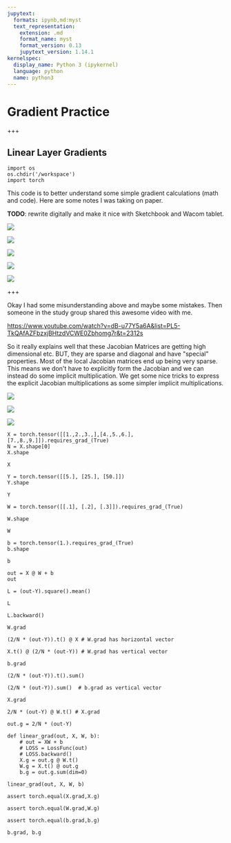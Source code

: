 ```yaml
---
jupytext:
  formats: ipynb,md:myst
  text_representation:
    extension: .md
    format_name: myst
    format_version: 0.13
    jupytext_version: 1.14.1
kernelspec:
  display_name: Python 3 (ipykernel)
  language: python
  name: python3
---
```


# Gradient Practice

+++

## Linear Layer Gradients

```{code-cell} ipython3
import os
os.chdir('/workspace')
import torch
```

This code is to better understand some simple gradient calculations (math and code).
Here are some notes I was taking on paper.

**TODO**: rewrite digitally and make it nice with Sketchbook and Wacom tablet.


![](../imgs/gradient_jacobian.jpg)

![](../imgs/linear_layer_grads1.jpg)

![](../imgs/linear_layer_grads2.jpg)

![](../imgs/linear_layer_grads3.jpg)

![](../imgs/linear_layer_grads4.jpg)

+++

Okay I had some misunderstanding above and maybe some mistakes. Then someone in the study group shared this awesome video with me. 

https://www.youtube.com/watch?v=dB-u77Y5a6A&list=PL5-TkQAfAZFbzxjBHtzdVCWE0Zbhomg7r&t=2312s

So it really explains well that these Jacobian Matrices are getting high dimensional etc. BUT, they
are sparse and diagonal and have "special" properties. Most of the local Jacobian matrices end
up being very sparse. This means we don't have to explicitly form the Jacobian and we can instead
do some implicit multiplication. We get some nice tricks to express the explicit Jacobian multiplications as 
some simpler implicit multiplications. 

![](../imgs/linear_layer_grads5.jpg)

![](../imgs/linear_layer_grads6.jpg)

![](../imgs/linear_layer_grads7.jpg)

```{code-cell} ipython3
X = torch.tensor([[1.,2.,3.,],[4.,5.,6.], [7.,8.,9.]]).requires_grad_(True)
N = X.shape[0]
X.shape
```

```{code-cell} ipython3
X
```

```{code-cell} ipython3
Y = torch.tensor([[5.], [25.], [50.]])
Y.shape
```

```{code-cell} ipython3
Y
```

```{code-cell} ipython3
W = torch.tensor([[.1], [.2], [.3]]).requires_grad_(True)
```

```{code-cell} ipython3
W.shape
```

```{code-cell} ipython3
W
```

```{code-cell} ipython3
b = torch.tensor(1.).requires_grad_(True)
b.shape
```

```{code-cell} ipython3
b
```

```{code-cell} ipython3
out = X @ W + b
out
```

```{code-cell} ipython3
L = (out-Y).square().mean()
```

```{code-cell} ipython3
L
```

```{code-cell} ipython3
L.backward()
```

```{code-cell} ipython3
W.grad
```

```{code-cell} ipython3
(2/N * (out-Y)).t() @ X # W.grad has horizontal vector
```

```{code-cell} ipython3
X.t() @ (2/N * (out-Y)) # W.grad has vertical vector
```

```{code-cell} ipython3
b.grad
```

```{code-cell} ipython3
(2/N * (out-Y)).t().sum()
```

```{code-cell} ipython3
(2/N * (out-Y)).sum()  # b.grad as vertical vector
```

```{code-cell} ipython3
X.grad
```

```{code-cell} ipython3
2/N * (out-Y) @ W.t() # X.grad
```

```{code-cell} ipython3
out.g = 2/N * (out-Y)
```

```{code-cell} ipython3
def linear_grad(out, X, W, b):
    # out = XW + b 
    # LOSS = LossFunc(out)
    # LOSS.backward()
    X.g = out.g @ W.t()
    W.g = X.t() @ out.g
    b.g = out.g.sum(dim=0)
```

```{code-cell} ipython3
linear_grad(out, X, W, b)
```

```{code-cell} ipython3
assert torch.equal(X.grad,X.g)
```

```{code-cell} ipython3
assert torch.equal(W.grad,W.g)
```

```{code-cell} ipython3
assert torch.equal(b.grad,b.g)
```

```{code-cell} ipython3
b.grad, b.g
```
